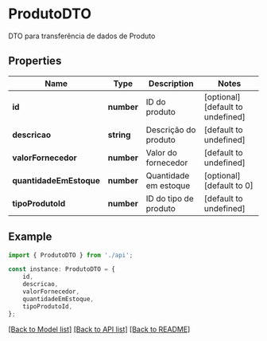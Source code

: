 # ProdutoDTO

DTO para transferência de dados de Produto

## Properties

Name | Type | Description | Notes
------------ | ------------- | ------------- | -------------
**id** | **number** | ID do produto | [optional] [default to undefined]
**descricao** | **string** | Descrição do produto | [default to undefined]
**valorFornecedor** | **number** | Valor do fornecedor | [default to undefined]
**quantidadeEmEstoque** | **number** | Quantidade em estoque | [optional] [default to 0]
**tipoProdutoId** | **number** | ID do tipo de produto | [default to undefined]

## Example

```typescript
import { ProdutoDTO } from './api';

const instance: ProdutoDTO = {
    id,
    descricao,
    valorFornecedor,
    quantidadeEmEstoque,
    tipoProdutoId,
};
```

[[Back to Model list]](../README.md#documentation-for-models) [[Back to API list]](../README.md#documentation-for-api-endpoints) [[Back to README]](../README.md)
